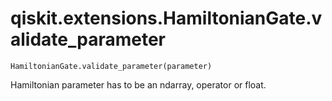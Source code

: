 # qiskit.extensions.HamiltonianGate.validate\_parameter

`HamiltonianGate.validate_parameter(parameter)`

Hamiltonian parameter has to be an ndarray, operator or float.
